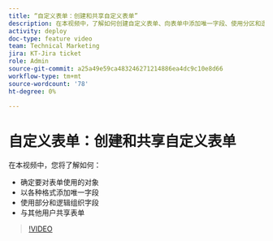 ```yaml
---
title: “自定义表单：创建和共享自定义表单”
description: 在本视频中，了解如何创建自定义表单、向表单中添加唯一字段、使用分区和逻辑组织字段以及与用户共享表单。
activity: deploy
doc-type: feature video
team: Technical Marketing
jira: KT-Jira ticket
role: Admin
source-git-commit: a25a49e59ca483246271214886ea4dc9c10e8d66
workflow-type: tm+mt
source-wordcount: '78'
ht-degree: 0%

---
```


# 自定义表单：创建和共享自定义表单

在本视频中，您将了解如何：

* 确定要对表单使用的对象
* 以各种格式添加唯一字段
* 使用部分和逻辑组织字段
* 与其他用户共享表单

>[!VIDEO](https://video.tv.adobe.com/v/335172/?quality=12&learn=on)
